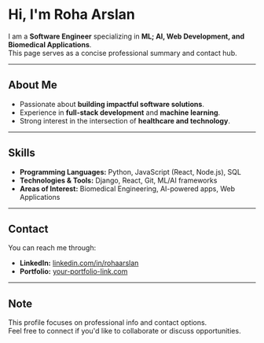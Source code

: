 # Hi, I'm Roha Arslan 

I am a **Software Engineer** specializing in **ML; AI, Web Development, and Biomedical Applications**.  
This page serves as a concise professional summary and contact hub.

---

## About Me
- Passionate about **building impactful software solutions**.
- Experience in **full-stack development** and **machine learning**.
- Strong interest in the intersection of **healthcare and technology**.

---

## Skills
- **Programming Languages:** Python, JavaScript (React, Node.js), SQL  
- **Technologies & Tools:** Django, React, Git, ML/AI frameworks  
- **Areas of Interest:** Biomedical Engineering, AI-powered apps, Web Applications

---

## Contact
You can reach me through:

- **LinkedIn:** [linkedin.com/in/rohaarslan](https://linkedin.com/in/rohaarslan)  
- **Portfolio:** [your-portfolio-link.com](https://your-portfolio-link.com)

---

## Note
This profile focuses on professional info and contact options.  
Feel free to connect if you'd like to collaborate or discuss opportunities.
